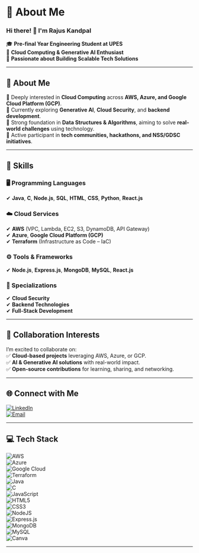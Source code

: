# 💫 About Me  

### Hi there! 👋 I'm **Rajus Kandpal**  
🎓 **Pre-final Year Engineering Student at UPES**  
🚀 **Cloud Computing & Generative AI Enthusiast**  
🌟 **Passionate about Building Scalable Tech Solutions**  

---

## 👀 About Me  
🔹 Deeply interested in **Cloud Computing** across **AWS, Azure, and Google Cloud Platform (GCP)**.  
🔹 Currently exploring **Generative AI**, **Cloud Security**, and **backend development**.  
🔹 Strong foundation in **Data Structures & Algorithms**, aiming to solve **real-world challenges** using technology.  
🔹 Active participant in **tech communities, hackathons, and NSS/GDSC initiatives**.  

---

## 🌱 Skills  

### 🖥️ Programming Languages  
✔ **Java**, **C**, **Node.js**, **SQL**, **HTML**, **CSS**, **Python**, **React.js**  

### ☁️ Cloud Services  
✔ **AWS** (VPC, Lambda, EC2, S3, DynamoDB, API Gateway)  
✔ **Azure**, **Google Cloud Platform (GCP)**  
✔ **Terraform** (Infrastructure as Code – IaC)  

### ⚙️ Tools & Frameworks  
✔ **Node.js**, **Express.js**, **MongoDB**, **MySQL**, **React.js**  

### 🔐 Specializations  
✔ **Cloud Security**  
✔ **Backend Technologies**  
✔ **Full-Stack Development**  

---

## 💞️ Collaboration Interests  
I’m excited to collaborate on:  
✅ **Cloud-based projects** leveraging AWS, Azure, or GCP.  
✅ **AI & Generative AI solutions** with real-world impact.  
✅ **Open-source contributions** for learning, sharing, and networking.  

---

## 🌐 Connect with Me  
[![LinkedIn](https://img.shields.io/badge/LinkedIn-%230077B5.svg?logo=linkedin&logoColor=white)](https://www.linkedin.com/in/rajuskandpal/)  
[![Email](https://img.shields.io/badge/Email-D14836?logo=gmail&logoColor=white)](mailto:rajuskandpal@gmail.com)  

---

## 💻 Tech Stack  

![AWS](https://img.shields.io/badge/AWS-%23FF9900.svg?style=flat-square&logo=amazon-aws&logoColor=white)  
![Azure](https://img.shields.io/badge/azure-%230072C6.svg?style=flat-square&logo=microsoftazure&logoColor=white)  
![Google Cloud](https://img.shields.io/badge/Google%20Cloud-%234285F4.svg?style=flat-square&logo=google-cloud&logoColor=white)  
![Terraform](https://img.shields.io/badge/Terraform-%235835CC.svg?style=flat-square&logo=terraform&logoColor=white)  
![Java](https://img.shields.io/badge/java-%23ED8B00.svg?style=flat-square&logo=openjdk&logoColor=white)  
![C](https://img.shields.io/badge/c-%2300599C.svg?style=flat-square&logo=c&logoColor=white)  
![JavaScript](https://img.shields.io/badge/javascript-%23323330.svg?style=flat-square&logo=javascript&logoColor=%23F7DF1E)  
![HTML5](https://img.shields.io/badge/html5-%23E34F26.svg?style=flat-square&logo=html5&logoColor=white)  
![CSS3](https://img.shields.io/badge/css3-%231572B6.svg?style=flat-square&logo=css3&logoColor=white)  
![NodeJS](https://img.shields.io/badge/node.js-6DA55F?style=flat-square&logo=node.js&logoColor=white)  
![Express.js](https://img.shields.io/badge/express.js-%23404d59.svg?style=flat-square&logo=express&logoColor=%2361DAFB)  
![MongoDB](https://img.shields.io/badge/MongoDB-%234ea94b.svg?style=flat-square&logo=mongodb&logoColor=white)  
![MySQL](https://img.shields.io/badge/mysql-4479A1.svg?style=flat-square&logo=mysql&logoColor=white)  
![Canva](https://img.shields.io/badge/Canva-%2300C4CC.svg?style=flat-square&logo=Canva&logoColor=white)  

---
